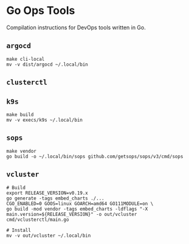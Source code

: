 # Go Ops Tools

Compilation instructions for DevOps tools written in Go.

## `argocd`

```
make cli-local
mv -v dist/argocd ~/.local/bin
```

## `clusterctl`

## `k9s`

```
make build
mv -v execs/k9s ~/.local/bin
```

## `sops`

```
make vendor
go build -o ~/.local/bin/sops github.com/getsops/sops/v3/cmd/sops
```

## `vcluster`

```
# Build
export RELEASE_VERSION=v0.19.x
go generate -tags embed_charts ./...
CGO_ENABLED=0 GOOS=linux GOARCH=amd64 GO111MODULE=on \
go build -mod vendor -tags embed_charts -ldflags "-X main.version=${RELEASE_VERSION}" -o out/vcluster cmd/vclusterctl/main.go

# Install
mv -v out/vcluster ~/.local/bin
```
